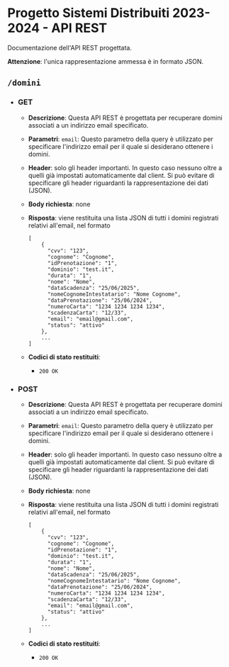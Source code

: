 # Progetto Sistemi Distribuiti 2023-2024 - API REST

Documentazione dell'API REST progettata.

**Attenzione**: l'unica rappresentazione ammessa è in formato JSON.

## `/domini`

* ### GET

    - **Descrizione**: Questa API REST è progettata per recuperare domini associati a un indirizzo email specificato.
    
    - **Parametri**: `email`: Questo parametro della query è utilizzato per specificare l'indirizzo email per il quale si desiderano ottenere i domini.

    - **Header**: solo gli header importanti. In questo caso nessuno oltre a quelli già impostati automaticamente dal client. Si può evitare di specificare gli header riguardanti la rappresentazione dei dati (JSON).
    
    - **Body richiesta**: none

    - **Risposta**: viene restituita una lista JSON di tutti i domini registrati relativi all'email, nel formato

          [
              {
                "cvv": "123",
                "cognome": "Cognome",
                "idPrenotazione": "1",
                "dominio": "test.it",
                "durata": "1",
                "nome": "Nome",
                "dataScadenza": "25/06/2025",
                "nomeCognomeIntestatario": "Nome Cognome",
                "dataPrenotazione": "25/06/2024",
                "numeroCarta": "1234 1234 1234 1234",
                "scadenzaCarta": "12/33",
                "email": "email@gmail.com",
                "status": "attivo"
              },
              ...
          ]

    - **Codici di stato restituiti**:
      * `200 OK`

* ### POST

    - **Descrizione**: Questa API REST è progettata per recuperare domini associati a un indirizzo email specificato.
    
    - **Parametri**: `email`: Questo parametro della query è utilizzato per specificare l'indirizzo email per il quale si desiderano ottenere i domini.

    - **Header**: solo gli header importanti. In questo caso nessuno oltre a quelli già impostati automaticamente dal client. Si può evitare di specificare gli header riguardanti la rappresentazione dei dati (JSON).
    
    - **Body richiesta**: none

    - **Risposta**: viene restituita una lista JSON di tutti i domini registrati relativi all'email, nel formato

          [
              {
                "cvv": "123",
                "cognome": "Cognome",
                "idPrenotazione": "1",
                "dominio": "test.it",
                "durata": "1",
                "nome": "Nome",
                "dataScadenza": "25/06/2025",
                "nomeCognomeIntestatario": "Nome Cognome",
                "dataPrenotazione": "25/06/2024",
                "numeroCarta": "1234 1234 1234 1234",
                "scadenzaCarta": "12/33",
                "email": "email@gmail.com",
                "status": "attivo"
              },
              ...
          ]

    - **Codici di stato restituiti**:
      * `200 OK`